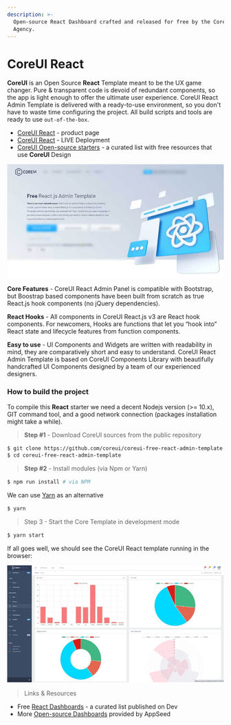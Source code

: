 ```yaml
---
description: >-
  Open-source React Dashboard crafted and released for free by the CoreUI
  Agency.
---
```


# CoreUI React

**CoreUI** is an Open Source **React** Template meant to be the UX game changer. Pure & transparent code is devoid of redundant components, so the app is light enough to offer the ultimate user experience. CoreUI React Admin Template is delivered with a ready-to-use environment, so you don't have to waste time configuring the project. All build scripts and tools are ready to use `out-of-the-box`.

* [CoreUI React](https://coreui.io/react/?AFFILIATE=128200) - product page
* [CoreUI React](https://coreui.io/react/demo/free/3.1.1/#/dashboard?AFFILIATE=128200) - LIVE Deployment
* [CoreUI Open-source starters](https://www.admin-dashboards.com/coreui-open-source-products/) - a curated list with free resources that use **CoreUI** Design 

![CoreUI React - Open-source React Template.](../../.gitbook/assets/cover-coreui-react.jpg)

**Core Features** - CoreUI React Admin Panel is compatible with Bootstrap, but Boostrap based components have been built from scratch as true React.js hook components \(no jQuery dependencies\).

**React Hooks** - All components in CoreUI React.js v3 are React hook components. For newcomers, Hooks are functions that let you “hook into” React state and lifecycle features from function components.

**Easy to use** - UI Components and Widgets are written with readability in mind, they are comparatively short and easy to understand. CoreUI React Admin Template is based on CoreUI Components Library with beautifully handcrafted UI Components designed by a team of our experienced designers.



### How to build the project

To compile this **React** starter we need a decent Nodejs version \(&gt;= 10.x\), GIT command tool, and a good network connection \(packages installation might take a while\).

> **Step \#1** - Download CoreUI sources from the public repository

```bash
$ git clone https://github.com/coreui/coreui-free-react-admin-template.git
$ cd coreui-free-react-admin-template
```

> **Step \#2** - Install modules \(via Npm or Yarn\)

```bash
$ npm run install # via NPM 
```

We can use [Yarn](https://yarnpkg.com/) as an alternative 

```bash
$ yarn
```

> Step 3 - Start the Core Template in development mode

```bash
$ yarn start
```

If all goes well, we should see the CoreUI React template running in the browser:

![CoreUI React - Charts Page.](../../.gitbook/assets/coreui-react-open-source.jpg)



> Links & Resources

* Free [React Dashboards](https://dev.to/sm0ke/react-dashboards-open-source-apps-1c7j) - a curated list published on Dev
* More [Open-source Dashboards](https://appseed.us/admin-dashboards/open-source) provided by AppSeed 

